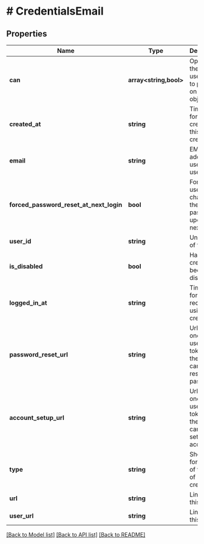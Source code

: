 # # CredentialsEmail

## Properties

Name | Type | Description | Notes
------------ | ------------- | ------------- | -------------
**can** | **array<string,bool>** | Operations the current user is able to perform on this object | [optional] [readonly]
**created_at** | **string** | Timestamp for the creation of this credential | [optional] [readonly]
**email** | **string** | EMail address used for user login | [optional]
**forced_password_reset_at_next_login** | **bool** | Force the user to change their password upon their next login | [optional]
**user_id** | **string** | Unique Id of the user | [optional] [readonly]
**is_disabled** | **bool** | Has this credential been disabled? | [optional] [readonly]
**logged_in_at** | **string** | Timestamp for most recent login using credential | [optional] [readonly]
**password_reset_url** | **string** | Url with one-time use secret token that the user can use to reset password | [optional] [readonly]
**account_setup_url** | **string** | Url with one-time use secret token that the user can use to setup account | [optional] [readonly]
**type** | **string** | Short name for the type of this kind of credential | [optional] [readonly]
**url** | **string** | Link to get this item | [optional] [readonly]
**user_url** | **string** | Link to get this user | [optional] [readonly]

[[Back to Model list]](../../README.md#models) [[Back to API list]](../../README.md#endpoints) [[Back to README]](../../README.md)

